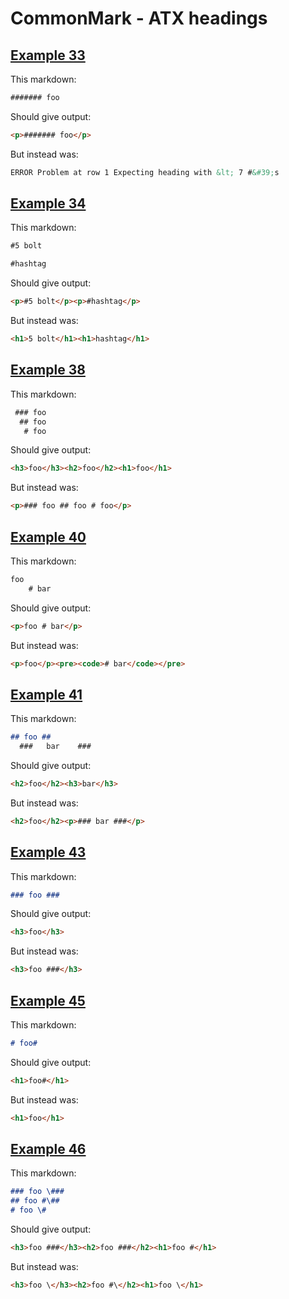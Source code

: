 # CommonMark - ATX headings

## [Example 33](https://spec.commonmark.org/0.29/#example-33)

This markdown:

```markdown
####### foo

```

Should give output:

```html
<p>####### foo</p>
```

But instead was:

```html
ERROR Problem at row 1 Expecting heading with &lt; 7 #&#39;s
```
## [Example 34](https://spec.commonmark.org/0.29/#example-34)

This markdown:

```markdown
#5 bolt

#hashtag

```

Should give output:

```html
<p>#5 bolt</p><p>#hashtag</p>
```

But instead was:

```html
<h1>5 bolt</h1><h1>hashtag</h1>
```
## [Example 38](https://spec.commonmark.org/0.29/#example-38)

This markdown:

```markdown
 ### foo
  ## foo
   # foo

```

Should give output:

```html
<h3>foo</h3><h2>foo</h2><h1>foo</h1>
```

But instead was:

```html
<p>### foo ## foo # foo</p>
```
## [Example 40](https://spec.commonmark.org/0.29/#example-40)

This markdown:

```markdown
foo
    # bar

```

Should give output:

```html
<p>foo # bar</p>
```

But instead was:

```html
<p>foo</p><pre><code># bar</code></pre>
```
## [Example 41](https://spec.commonmark.org/0.29/#example-41)

This markdown:

```markdown
## foo ##
  ###   bar    ###

```

Should give output:

```html
<h2>foo</h2><h3>bar</h3>
```

But instead was:

```html
<h2>foo</h2><p>### bar ###</p>
```
## [Example 43](https://spec.commonmark.org/0.29/#example-43)

This markdown:

```markdown
### foo ###     

```

Should give output:

```html
<h3>foo</h3>
```

But instead was:

```html
<h3>foo ###</h3>
```
## [Example 45](https://spec.commonmark.org/0.29/#example-45)

This markdown:

```markdown
# foo#

```

Should give output:

```html
<h1>foo#</h1>
```

But instead was:

```html
<h1>foo</h1>
```
## [Example 46](https://spec.commonmark.org/0.29/#example-46)

This markdown:

```markdown
### foo \###
## foo #\##
# foo \#

```

Should give output:

```html
<h3>foo ###</h3><h2>foo ###</h2><h1>foo #</h1>
```

But instead was:

```html
<h3>foo \</h3><h2>foo #\</h2><h1>foo \</h1>
```
